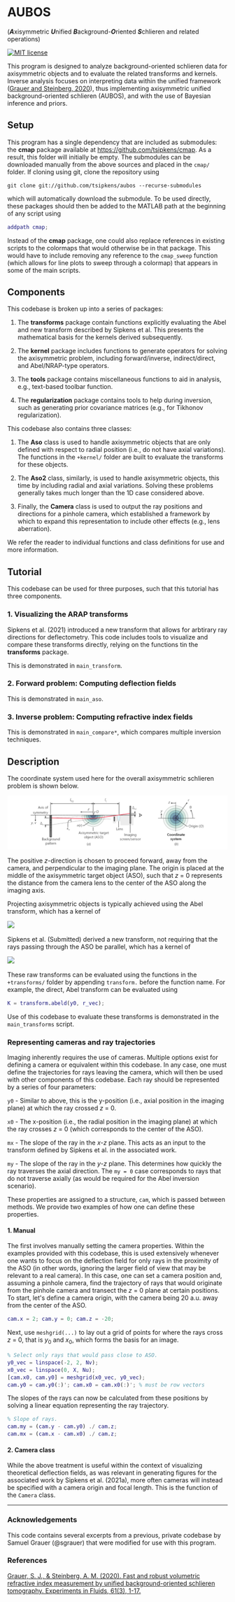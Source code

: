 # AUBOS

(***A***xisymmetric ***U***nified ***B***ackground-***O***riented ***S***chlieren and related operations)

[![MIT license](https://img.shields.io/badge/License-MIT-blue.svg)](https://lbesson.mit-license.org/)

This program is designed to analyze background-oriented schlieren data for axisymmetric objects and to evaluate the related transforms and kernels. Inverse analysis focuses on interpreting data within the unified framework ([Grauer and Steinberg, 2020][GrauerSteinberg20]), thus implementing axisymmetric unified background-oriented schlieren (AUBOS), and with the use of Bayesian inference and priors. 

## Setup

This program has a single dependency that are included as submodules: the **cmap** package available at https://github.com/tsipkens/cmap. As a result, this folder will initially be empty. The submodules can be downloaded manually from the above sources and placed in the `cmap/` folder. If cloning using git, clone the repository using 

```shell
git clone git://github.com/tsipkens/aubos --recurse-submodules
```

which will automatically download the submodule. To be used directly, these packages should then be added to the MATLAB path at the beginning of any script using

```Matlab
addpath cmap;
```

Instead of the **cmap** package, one could also replace references in existing scripts to the colormaps that would otherwise be in that package. This would have to include removing any reference to the `cmap_sweep` function (which allows for line plots to sweep through a colormap) that appears in some of the main scripts.   

## Components

This codebase is broken up into a series of packages: 

1. The **transforms** package contain functions explicitly evaluating the Abel and new transform described by Sipkens et al. This presents the mathematical basis for the kernels derived subsequently. 

2. The **kernel** package includes functions to generate operators for solving the axisymmetric problem, including forward/inverse, indirect/direct, and Abel/NRAP-type operators. 

3. The **tools** package contains miscellaneous functions to aid in analysis, e.g., text-based toolbar function. 

4. The **regularization** package contains tools to help during inversion, such as generating prior covariance matrices (e.g., for Tikhonov regularization). 

This codebase also contains three classes: 

1. The **Aso** class is used to handle axisymmetric objects that are only defined with respect to radial position (i.e., do not have axial variations). The functions in the `+kernel/` folder are built to evaluate the transforms for these objects. 

2. The **Aso2** class, similarly, is used to handle axisymmetric objects, this time by including radial and axial variations. Solving these problems generally takes much longer than the 1D case considered above. 

3. Finally, the **Camera** class is used to output the ray positions and directions for a pinhole camera, which established a framework by which to expand this representation to include other effects (e.g., lens aberration). 

We refer the reader to individual functions and class definitions for use and more information. 

## Tutorial

This codebase can be used for three purposes, such that this tutorial has three components. 

### 1. Visualizing the ARAP transforms

Sipkens et al. (2021) introduced a new transform that allows for arbtirary ray directions for deflectometry. This code includes tools to visualize and compare these transforms directly, relying on the functions tin the **transforms** package. 

This is demonstrated in `main_transform`. 

### 2. Forward problem: Computing deflection fields

This is demonstrated in `main_aso`. 

### 3. Inverse problem: Computing refractive index fields

This is demonstrated in `main_compare*`, which compares multiple inversion techniques. 

## Description

The coordinate system used here for the overall axisymmetric schlieren problem is shown below. 

![coord](docs/imgs/01_coordinate.png)

The positive *z*-direction is chosen to proceed forward, away from the camera, and perpendicular to the imaging plane. The origin is placed at the middle of the axisymmetric target object (ASO), such that *z* = 0 represents the distance from the camera lens to the center of the ASO along the imaging axis. 

Projecting axisymmetric objects is typically achieved using the Abel transform, which has a kernel of 

![](https://latex.codecogs.com/svg.latex?{\frac{2y_0}{\sqrt{r^2-y_0^2}}})

Sipkens et al. (Submitted) derived a new transform, not requiring that the rays passing through the ASO be parallel, which has a kernel of

![](https://latex.codecogs.com/svg.latex?{\frac{1}{(1+m_{y}^2)^{\frac{3}{2}}}\frac{2y_0}{\sqrt{r^2-y_0^2(1+m_{y}^2)^{-1}}}})

These raw transforms can be evaluated using the functions in the `+transforms/` folder by appending `transform.`  before the function name. For example, the direct, Abel transform can be evaluated using

```Matlab
K = transform.abeld(y0, r_vec);
```

Use of this codebase to evaluate these transforms is demonstrated in the `main_transforms` script. 

### Representing cameras and ray trajectories

Imaging inherently requires the use of cameras. Multiple options exist for defining a camera or equivalent within this codebase. In any case, one must define the trajectories for rays leaving the camera, which will then be used with other components of this codebase. Each ray should be represented by a series of four parameters: 

`y0` - Similar to above, this is the y-position (i.e., axial position in the imaging plane) at which the ray crossed *z* = 0.

`x0` - The x-position (i.e., the radial position in the imaging plane) at which the ray crosses *z* = 0 (which corresponds to the center of the ASO). 

`mx` - The slope of the ray in the *x*-*z* plane. This acts as an input to the transform defined by Sipkens et al. in the associated work. 

`my` - The slope of the ray in the *y*-*z* plane. This determines how quickly the ray traverses the axial direction. The `my = 0` case corresponds to rays that do not traverse axially (as would be required for the Abel inversion scenario).

These properties are assigned to a structure, `cam`, which is passed between methods. We provide two examples of how one can define these properties. 

#### 1. Manual

The first involves manually setting the camera properties.  Within the examples provided with this codebase, this is used extensively whenever one wants to focus on the deflection field for only rays in the proximity of the ASO (in other words, ignoring the larger field of view that may be relevant to a real camera). In this case, one can set a camera position and, assuming a pinhole camera, find the trajectory of rays that would originate from the pinhole camera and transect the *z* = 0 plane at certain positions. To start, let's define a camera origin, with the camera being 20 a.u. away from the center of the ASO. 

```Matlab
cam.x = 2; cam.y = 0; cam.z = -20;
```

Next, use `meshgrid(...)` to lay out a grid of points for where the rays cross *z* = 0, that is *y*<sub>0</sub> and *x*<sub>0</sub>, which forms the basis for an image. 

```Matlab
% Select only rays that would pass close to ASO.
y0_vec = linspace(-2, 2, Nv);
x0_vec = linspace(0, X, Nu);
[cam.x0, cam.y0] = meshgrid(x0_vec, y0_vec);
cam.y0 = cam.y0(:)'; cam.x0 = cam.x0(:)'; % must be row vectors
```

The slopes of the rays can now be calculated from these positions by solving a linear equation representing the ray trajectory. 

```Matlab
% Slope of rays.
cam.my = (cam.y - cam.y0) ./ cam.z;
cam.mx = (cam.x - cam.x0) ./ cam.z;
```

#### 2. Camera class

While the above treatment is useful within the context of visualizing theoretical deflection fields, as was relevant in generating figures for the associated work by Sipkens et al. (2021a), more often cameras will instead be specified with a camera origin and focal length. This is the function of the `Camera` class. 

--------

### Acknowledgements

This code contains several excerpts from a previous, private codebase by Samuel Grauer (@sgrauer) that were modified for use with this program. 

### References

[Grauer, S. J., & Steinberg, A. M. (2020). Fast and robust volumetric refractive index measurement by unified background-oriented schlieren tomography. Experiments in Fluids, 61(3), 1-17.][GrauerSteinberg20]

[GrauerSteinberg20]: https://link.springer.com/article/10.1007/s00348-020-2912-1

